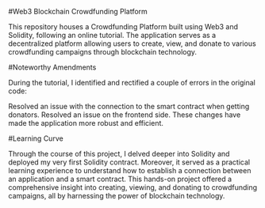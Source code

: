 #Web3 Blockchain Crowdfunding Platform

This repository houses a Crowdfunding Platform built using Web3 and Solidity, following an online tutorial. The application serves as a decentralized platform allowing users to create, view, and donate to various crowdfunding campaigns through blockchain technology.

#Noteworthy Amendments

During the tutorial, I identified and rectified a couple of errors in the original code:

Resolved an issue with the connection to the smart contract when getting donators.
Resolved an issue on the frontend side.
These changes have made the application more robust and efficient.

#Learning Curve

Through the course of this project, I delved deeper into Solidity and deployed my very first Solidity contract. Moreover, it served as a practical learning experience to understand how to establish a connection between an application and a smart contract. This hands-on project offered a comprehensive insight into creating, viewing, and donating to crowdfunding campaigns, all by harnessing the power of blockchain technology.